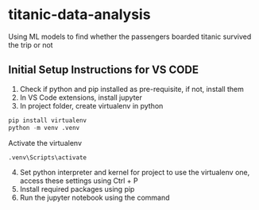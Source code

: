 # titanic-data-analysis
Using ML models to find whether the passengers boarded titanic survived the trip or not

## Initial Setup Instructions for VS CODE
1. Check if python and pip installed as pre-requisite, if not, install them
2. In VS Code extensions, install jupyter
3. In project folder, create virtualenv in python

```python
pip install virtualenv
python -m venv .venv
```

Activate the virtualenv

```python
.venv\Scripts\activate
```

4. Set python interpreter and kernel for project to use the virtualenv one, access these settings using Ctrl + P
5. Install required packages using pip
6. Run the jupyter notebook using the command

